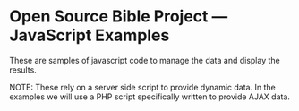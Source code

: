 # Open Source Bible Project &mdash; JavaScript Examples
These are samples of javascript code to manage the data and display the results.  
  
NOTE: These rely on a server side script to provide dynamic data. In the examples we will use a PHP script specifically written to provide AJAX data.